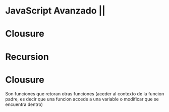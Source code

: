 # JavaScript Avanzado ||

# Clousure

# Recursion 

# Clousure 

Son funciones que retoran otras funciones (aceder al contexto de la funcion padre, es decir que una funcion accede a una variable o modificar que se encuentra dentro)

